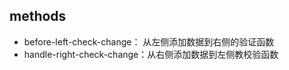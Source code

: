 ## methods

- before-left-check-change： 从左侧添加数据到右侧的验证函数
- handle-right-check-change：从右侧添加数据到左侧教校验函数
